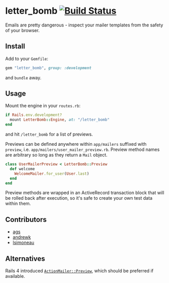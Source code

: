 # letter_bomb [![Build Status](https://travis-ci.org/ags/letter_bomb.png?branch=master)](https://travis-ci.org/ags/letter_bomb)

Emails are pretty dangerous - inspect your mailer templates from the safety
of your browser.

## Install

Add to your `Gemfile`:

```ruby
gem "letter_bomb", group: :development
```

and `bundle` away.

## Usage

Mount the engine in your `routes.rb`:

```ruby
if Rails.env.development?
  mount LetterBomb::Engine, at: "/letter_bomb"
end
```

and hit `/letter_bomb` for a list of previews.

Previews can be defined anywhere within `app/mailers` suffixed with `preview`,
i.e. `app/mailers/user_mailer_preview.rb`.
Preview method names are arbitrary so long as they return a `Mail` object.

```ruby
class UserMailerPreview < LetterBomb::Preview
  def welcome
    WelcomeMailer.for_user(User.last)
  end
end
```

Preview methods are wrapped in an ActiveRecord transaction block that will be
rolled back after execution, so it's safe to create your own test data within
them.

## Contributors

* [ags](https://github.com/ags)
* [andrewk](https://github.com/andrewk)
* [lsimoneau](https://github.com/lsimoneau)

## Alternatives

Rails 4 introduced [`ActionMailer::Preview`](https://github.com/rails/rails/commit/d6dec7fcb6b8fddf8c170182d4fe64ecfc7b2261), which should be preferred if available.
